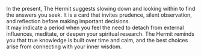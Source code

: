 In the present, The Hermit suggests slowing down and looking within to find the answers you seek. It is a card that invites prudence, silent observation, and reflection before making important decisions.  
It may indicate a period when you feel the need to detach from external influences, meditate, or deepen your spiritual research. The Hermit reminds you that true knowledge is built over time and calm, and the best choices arise from connecting with your inner wisdom.
